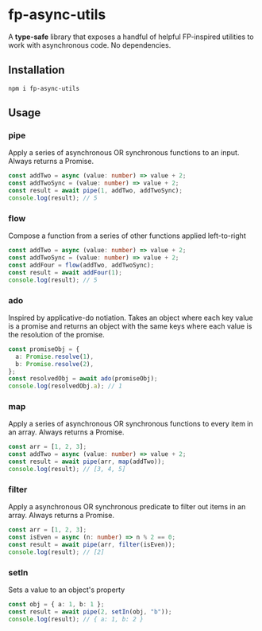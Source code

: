 # fp-async-utils

A **type-safe** library that exposes a handful of helpful FP-inspired utilities to work with asynchronous code.
No dependencies.

## Installation

`npm i fp-async-utils`

## Usage

### pipe

Apply a series of asynchronous OR synchronous functions to an input. Always returns a Promise.

```typescript
const addTwo = async (value: number) => value + 2;
const addTwoSync = (value: number) => value + 2;
const result = await pipe(1, addTwo, addTwoSync);
console.log(result); // 5
```

### flow

Compose a function from a series of other functions applied left-to-right

```typescript
const addTwo = async (value: number) => value + 2;
const addTwoSync = (value: number) => value + 2;
const addFour = flow(addTwo, addTwoSync);
const result = await addFour(1);
console.log(result); // 5
```

### ado

Inspired by applicative-do notiation. Takes an object where each key value is a promise and returns an object with the same keys where each value is the resolution of the promise.

```typescript
const promiseObj = {
  a: Promise.resolve(1),
  b: Promise.resolve(2),
};
const resolvedObj = await ado(promiseObj);
console.log(resolvedObj.a); // 1
```

### map

Apply a series of asynchronous OR synchronous functions to every item in an array. Always returns a Promise.

```typescript
const arr = [1, 2, 3];
const addTwo = async (value: number) => value + 2;
const result = await pipe(arr, map(addTwo));
console.log(result); // [3, 4, 5]
```

### filter

Apply a asynchronous OR synchronous predicate to filter out items in an array. Always returns a Promise.

```typescript
const arr = [1, 2, 3];
const isEven = async (n: number) => n % 2 == 0;
const result = await pipe(arr, filter(isEven));
console.log(result); // [2]
```

### setIn

Sets a value to an object's property

```typescript
const obj = { a: 1, b: 1 };
const result = await pipe(2, setIn(obj, "b"));
console.log(result); // { a: 1, b: 2 }
```
